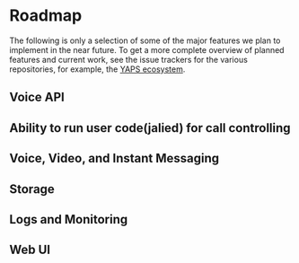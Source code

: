 # Roadmap
The following is only a selection of some of the major features we plan to implement in the near future. 
To get a more complete overview of planned features and current work, see the issue trackers for the various repositories, for example, the [YAPS ecosystem](https://github.com/fonoster/yaps).

## Voice API
## Ability to run user code(jalied) for call controlling
## Voice, Video, and Instant Messaging
## Storage
## Logs and Monitoring
## Web UI



